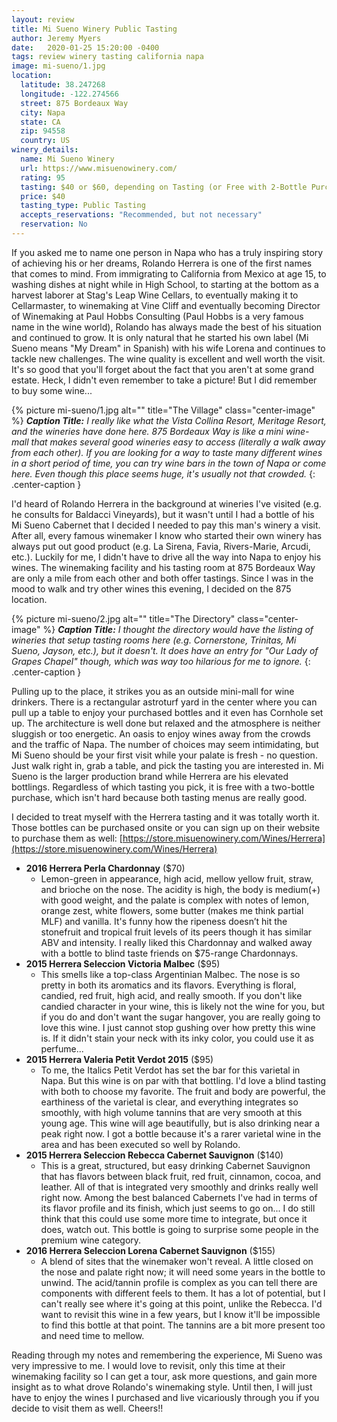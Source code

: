 ```yaml
---
layout: review
title: Mi Sueno Winery Public Tasting
author: Jeremy Myers
date:   2020-01-25 15:20:00 -0400
tags: review winery tasting california napa
image: mi-sueno/1.jpg
location:
  latitude: 38.247268
  longitude: -122.274566
  street: 875 Bordeaux Way
  city: Napa
  state: CA
  zip: 94558
  country: US
winery_details:
  name: Mi Sueno Winery
  url: https://www.misuenowinery.com/
  rating: 95
  tasting: $40 or $60, depending on Tasting (or Free with 2-Bottle Purchase)
  price: $40
  tasting_type: Public Tasting
  accepts_reservations: "Recommended, but not necessary"
  reservation: No
---
```

If you asked me to name one person in Napa who has a truly inspiring story of achieving his or her dreams, Rolando Herrera is one of the first names that comes to mind.  From immigrating to California from Mexico at age 15, to washing dishes at night while in High School, to starting at the bottom as a harvest laborer at Stag's Leap Wine Cellars, to eventually making it to Cellarmaster, to winemaking at Vine Cliff and eventually becoming Director of Winemaking at Paul Hobbs Consulting (Paul Hobbs is a very famous name in the wine world), Rolando has always made the best of his situation and continued to grow.  It is only natural that he started his own label (Mi Sueno means "My Dream" in Spanish) with his wife Lorena and continues to tackle new challenges.  The wine quality is excellent and well worth the visit.  It's so good that you'll forget about the fact that you aren't at some grand estate.  Heck, I didn't even remember to take a picture!  But I did remember to buy some wine...

{% picture mi-sueno/1.jpg alt="" title="The Village" class="center-image" %}
***Caption Title:*** *I really like what the Vista Collina Resort, Meritage Resort, and the wineries have done here.  875 Bordeaux Way is like a mini wine-mall that makes several good wineries easy to access (literally a walk away from each other).  If you are looking for a way to taste many different wines in a short period of time, you can try wine bars in the town of Napa or come here.  Even though this place seems huge, it's usually not that crowded.*
{: .center-caption }

I'd heard of Rolando Herrera in the background at wineries I've visited (e.g. he consults for Baldacci Vineyards), but it wasn't until I had a bottle of his Mi Sueno Cabernet that I decided I needed to pay this man's winery a visit.  After all, every famous winemaker I know who started their own winery has always put out good product (e.g. La Sirena, Favia, Rivers-Marie, Arcudi, etc.).  Luckily for me, I didn't have to drive all the way into Napa to enjoy his wines.  The winemaking facility and his tasting room at 875 Bordeaux Way are only a mile from each other and both offer tastings.  Since I was in the mood to walk and try other wines this evening, I decided on the 875 location.

{% picture mi-sueno/2.jpg alt="" title="The Directory" class="center-image" %}
***Caption Title:*** *I thought the directory would have the listing of wineries that setup tasting rooms here (e.g. Cornerstone, Trinitas, Mi Sueno, Jayson, etc.), but it doesn't.  It does have an entry for "Our Lady of Grapes Chapel" though, which was way too hilarious for me to ignore.*
{: .center-caption }

Pulling up to the place, it strikes you as an outside mini-mall for wine drinkers.  There is a rectangular astroturf yard in the center where you can pull up a table to enjoy your purchased bottles and it even has Cornhole set up.  The architecture is well done but relaxed and the atmosphere is neither sluggish or too energetic.  An oasis to enjoy wines away from the crowds and the traffic of Napa.  The number of choices may seem intimidating, but Mi Sueno should be your first visit while your palate is fresh - no question.  Just walk right in, grab a table, and pick the tasting you are interested in.  Mi Sueno is the larger production brand while Herrera are his elevated bottlings.  Regardless of which tasting you pick, it is free with a two-bottle purchase, which isn't hard because both tasting menus are really good.  

I decided to treat myself with the Herrera tasting and it was totally worth it.  Those bottles can be purchased onsite or you can sign up on their website to purchase them as well: [https://store.misuenowinery.com/Wines/Herrera](https://store.misuenowinery.com/Wines/Herrera)

* **2016 Herrera Perla Chardonnay** ($70)
  * Lemon-green in appearance, high acid, mellow yellow fruit, straw, and brioche on the nose.  The acidity is high, the body is medium(+) with good weight, and the palate is complex with notes of lemon, orange zest, white flowers, some butter (makes me think partial MLF) and vanilla.  It's funny how the ripeness doesn’t hit the stonefruit and tropical fruit levels of its peers though it has similar ABV and intensity.  I really liked this Chardonnay and walked away with a bottle to blind taste friends on $75-range Chardonnays.
* **2015 Herrera Seleccion Victoria Malbec** ($95)
  * This smells like a top-class Argentinian Malbec.  The nose is so pretty in both its aromatics and its flavors.  Everything is floral, candied, red fruit, high acid, and really smooth.  If you don't like candied character in your wine, this is likely not the wine for you, but if you do and don't want the sugar hangover, you are really going to love this wine.  I just cannot stop gushing over how pretty this wine is.  If it didn't stain your neck with its inky color, you could use it as perfume...
* **2015 Herrera Valeria Petit Verdot 2015** ($95)
  * To me, the Italics Petit Verdot has set the bar for this varietal in Napa.  But this wine is on par with that bottling.  I'd love a blind tasting with both to choose my favorite.  The fruit and body are powerful, the earthiness of the varietal is clear, and everything integrates so smoothly, with high volume tannins that are very smooth at this young age.  This wine will age beautifully, but is also drinking near a peak right now.  I got a bottle because it's a rarer varietal wine in the area and has been executed so well by Rolando.
* **2015 Herrera Seleccion Rebecca Cabernet Sauvignon** ($140)
  * This is a great, structured, but easy drinking Cabernet Sauvignon that has flavors between black fruit, red fruit, cinnamon, cocoa, and leather.  All of that is integrated very smoothly and drinks really well right now.  Among the best balanced Cabernets I've had in terms of its flavor profile and its finish, which just seems to go on...  I do still think that this could use some more time to integrate, but once it does, watch out.  This bottle is going to surprise some people in the premium wine category.
* **2016 Herrera Seleccion Lorena Cabernet Sauvignon** ($155)
  * A blend of sites that the winemaker won't reveal.  A little closed on the nose and palate right now; it will need some years in the bottle to unwind.  The acid/tannin profile is complex as you can tell there are components with different feels to them.  It has a lot of potential, but I can't really see where it's going at this point, unlike the Rebecca.  I'd want to revisit this wine in a few years, but I know it'll be impossible to find this bottle at that point.  The tannins are a bit more present too and need time to mellow.

Reading through my notes and remembering the experience, Mi Sueno was very impressive to me.  I would love to revisit, only this time at their winemaking facility so I can get a tour, ask more questions, and gain more insight as to what drove Rolando's winemaking style.  Until then, I will just have to enjoy the wines I purchased and live vicariously through you if you decide to visit them as well.  Cheers!!

